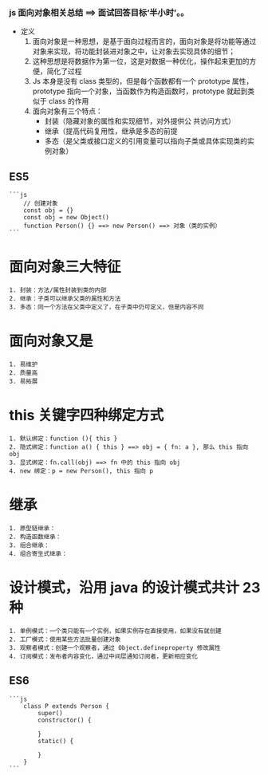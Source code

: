 
### js 面向对象相关总结 ==> 面试回答目标‘半小时’。。


- 定义
    1. 面向对象是一种思想，是基于面向过程而言的，面向对象是将功能等通过对象来实现，将功能封装进对象之中，让对象去实现具体的细节；
    2. 这种思想是将数据作为第一位，这是对数据一种优化，操作起来更加的方便，简化了过程
    3. Js 本身是没有 class 类型的，但是每个函数都有一个 prototype 属性，prototype 指向一个对象，当函数作为构造函数时，prototype 就起到类似于 class 的作用
    4. 面向对象有三个特点：
        - 封装（隐藏对象的属性和实现细节，对外提供公 共访问方式）
        - 继承（提高代码复用性，继承是多态的前提
        - 多态（是父类或接口定义的引用变量可以指向子类或具体实现类的实例对象）

## ES5
    ```js
        // 创建对象
        const obj = {}
        const obj = new Object()
        function Person() {} ==> new Person() ==> 对象（类的实例）
    ```
# 面向对象三大特征
    1. 封装：方法/属性封装到类的内部
    2. 继承：子类可以继承父类的属性和方法
    3. 多态：同一个方法在父类中定义了，在子类中仍可定义，但是内容不同

# 面向对象又是
    1. 易维护
    2. 质量高
    3. 易拓展

# this 关键字四种绑定方式
    1. 默认绑定：function (){ this }
    2. 隐式绑定：function a() { this } ==> obj = { fn: a }, 那么 this 指向 obj
    3. 显式绑定：fn.call(obj) ==> fn 中的 this 指向 obj
    4. new 绑定：p = new Person(), this 指向 p

# 继承
    1. 原型链继承：
    2. 构造函数继承：
    3. 组合继承：
    4. 组合寄生式继承：

# 设计模式，沿用 java 的设计模式共计 23 种
    1. 单例模式：一个类只能有一个实例，如果实例存在直接使用，如果没有就创建
    2. 工厂模式：使用某些方法批量创建对象
    3. 观察者模式：创建一个观察者，通过 Object.defineproperty 修改属性
    4. 订阅模式：发布者内容变化，通过中间层通知订阅者，更新相应变化



## ES6
    ```js
        class P extends Person {
            super()
            constructor() {

            }
            static() {

            }
        }
    ```
